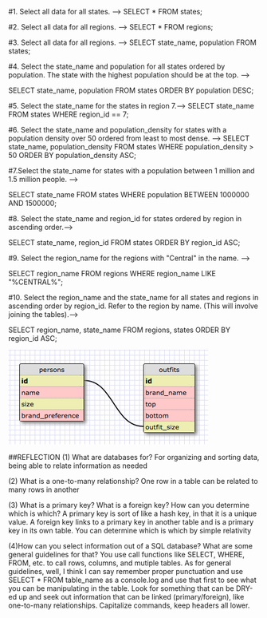 #1. Select all data for all states. -->
SELECT * FROM states;

#2. Select all data for all regions. -->
SELECT * FROM regions;


#3. Select all data for all regions. -->
SELECT state_name, population FROM states;

#4. Select the state_name and population for all states ordered by population. The state with the highest population should be at the top. -->

SELECT state_name, population FROM states
ORDER BY population DESC;

#5. Select the state_name for the states in region 7.-->
SELECT state_name FROM states
WHERE region_id == 7;

#6. Select the state_name and population_density for states with a population density over 50 ordered from least to most dense. -->
SELECT state_name, population_density FROM states
WHERE population_density > 50
ORDER BY population_density ASC;


#7.Select the state_name for states with a population between 1 million and 1.5 million people. -->

SELECT state_name FROM states
WHERE population BETWEEN 1000000 AND 1500000;

#8. Select the state_name and region_id for states ordered by region in ascending order.-->

SELECT state_name, region_id FROM states
ORDER BY region_id ASC;

#9. Select the region_name for the regions with "Central" in the name. -->

SELECT region_name FROM regions
WHERE region_name LIKE "%CENTRAL%";

#10. Select the region_name and the state_name for all states and regions in ascending order by region_id. Refer to the region by name. (This will involve joining the tables).-->

SELECT region_name, state_name
FROM regions, states
ORDER BY region_id ASC;

![Schema](cher_schema.png)

##REFLECTION
(1) What are databases for?
For organizing and sorting data, being able to relate information as needed

(2) What is a one-to-many relationship?
One row in a table can be related to many rows in another

(3) What is a primary key? What is a foreign key? How can you determine which is which?
A primary key is sort of like a hash key, in that it is a unique value.  A foreign key links to a primary key in another table and is a primary key in its own table.  You can determine which is which by simple relativity

(4)How can you select information out of a SQL database? What are some general guidelines for that?
You use call functions like SELECT, WHERE, FROM, etc. to call rows, columns, and mutiple tables.  As for general guidelines, well, I think I can say remember proper punctuation and use SELECT * FROM table_name as a console.log and use that first to see what you can be manipulating in the table.  Look for something that can be DRY-ed up and seek out information that can be linked (primary/foreign), like one-to-many relationships.  Capitalize commands, keep headers all lower.